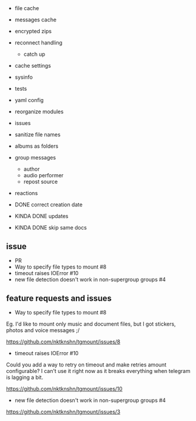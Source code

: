 ##
- file cache
- messages cache
- encrypted zips
- reconnect handling
    - catch up
- cache settings
- sysinfo

- tests
- yaml config
- reorganize modules
- issues
- sanitize file names
- albums as folders
- group messages
    - author
    - audio performer
    - repost source
- reactions
- DONE correct creation date
- KINDA DONE updates
- KINDA DONE skip same docs

## issue
-  PR
-  Way to specify file types to mount #8 
-  timeout raises IOError #10 
-  new file detection doesn't work in non-supergroup groups #4 


## feature requests and issues
-  Way to specify file types to mount #8 

Eg. I'd like to mount only music and document files, but I got stickers, photos and voice messages ;/

https://github.com/nktknshn/tgmount/issues/8

-  timeout raises IOError #10 

Could you add a way to retry on timeout and make retries amount configurable?
I can't use it right now as it breaks everything when telegram is lagging a bit.

https://github.com/nktknshn/tgmount/issues/10

-  new file detection doesn't work in non-supergroup groups #4 

https://github.com/nktknshn/tgmount/issues/3